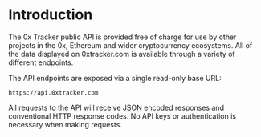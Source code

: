 # Introduction

The 0x Tracker public API is provided free of charge for use by other projects in the 0x, Ethereum and wider cryptocurrency ecosystems. All of the data displayed on 0xtracker.com is available through a variety of different endpoints.

The API endpoints are exposed via a single read-only base URL:

```text
https://api.0xtracker.com
```

All requests to the API will receive [JSON](https://www.json.org/) encoded responses and conventional HTTP response codes. No API keys or authentication is necessary when making requests.

